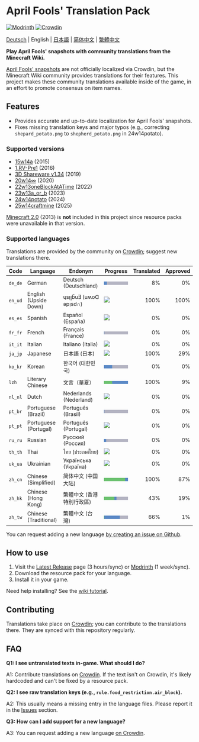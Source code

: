 # April Fools' Translation Pack

[![Modrinth](https://img.shields.io/modrinth/dt/april-fools-translation?label=Modrinth&color=darkgreen&labelColor=black&logo=modrinth)](https://modrinth.com/mod/april-fools-translation)
[![Crowdin](https://badges.crowdin.net/mcaf-resourcepack/localized.svg)](https://crowdin.com/project/mcaf-resourcepack)

[Deutsch](README.de.md) | English | [日本語](README.ja.md) | [简体中文](README.zh-hans.md) | [繁體中文](README.zh-hant.md)

**Play April Fools' snapshots with community translations from the Minecraft Wiki.**

[April Fools' snapshots](https://minecraft.wiki/w/April_Fools'_Day_jokes) are not officially localized via Crowdin, but the Minecraft Wiki community provides translations for their features. This project makes these community translations available inside of the game, in an effort to promote consensus on item names.

## Features

- Provides accurate and up-to-date localization for April Fools' snapshots.
- Fixes missing translation keys and major typos (e.g., correcting `shepard_potato.png` to `shepherd_potato.png` in 24w14potato).

### Supported versions

- [15w14a](https://minecraft.wiki/w/Java_Edition_15w14a) (2015)
- [1.RV-Pre1](https://minecraft.wiki/w/Java_Edition_1.RV-Pre1) (2016)
- [3D Shareware v1.34](https://minecraft.wiki/w/Java_Edition_3D_Shareware_v1.34) (2019)
- [20w14∞](https://minecraft.wiki/w/Java_Edition_20w14∞) (2020)
- [22w13oneBlockAtATime](https://minecraft.wiki/w/Java_Edition_22w13oneBlockAtATime) (2022)
- [23w13a_or_b](https://minecraft.wiki/w/Java_Edition_23w13a_or_b) (2023)
- [24w14potato](https://minecraft.wiki/w/Java_Edition_24w14potato) (2024)
- [25w14craftmine](https://minecraft.wiki/w/Java_Edition_25w14craftmine) (2025)

[Minecraft 2.0](https://minecraft.wiki/w/Java_Edition_2.0) (2013) is **not** included in this project since resource packs were unavailable in that version.

### Supported languages

Translations are provided by the community on [Crowdin](https://crowdin.com/project/mcaf-resourcepack); suggest new translations there.

| Code | Language | Endonym | Progress | Translated | Approved |
| --- | --- | --- | --- | ---: | ---: |
| `de_de` | German | Deutsch (Deutschland) | <img src="badges/de_de.png"> | 8% | 0% |
| `en_ud` | English (Upside Down) | ɥsᴉꞁᵷuƎ (uʍoᗡ ǝpᴉsd∩) | <img src="badges/en_ud.png"> | 100% | 100% |
| `es_es` | Spanish | Español (España) | <img src="badges/es_es.png"> | 0% | 0% |
| `fr_fr` | French | Français (France) | <img src="badges/fr_fr.png"> | 0% | 0% |
| `it_it` | Italian | Italiano (Italia) | <img src="badges/it_it.png"> | 0% | 0% |
| `ja_jp` | Japanese | 日本語 (日本) | <img src="badges/ja_jp.png"> | 100% | 29% |
| `ko_kr` | Korean | 한국어 (대한민국)| <img src="badges/ko_kr.png"> | 0% | 0% |
| `lzh` | Literary Chinese | 文言（華夏）| <img src="badges/lzh.png"> | 100% | 9% |
| `nl_nl` | Dutch | Nederlands (Nederland) | <img src="badges/nl_nl.png"> | 0% | 0% |
| `pt_br` | Portuguese (Brazil) | Português (Brasil) | <img src="badges/pt_br.png"> | 0% | 0% |
| `pt_pt` | Portuguese (Portugal) | Português (Portugal) | <img src="badges/pt_pt.png"> | 0% | 0% |
| `ru_ru` | Russian | Русский (Россия) | <img src="badges/ru_ru.png"> | 0% | 0% |
| `th_th` | Thai | ไทย (ประเทศไทย) | <img src="badges/th_th.png"> | 0% | 0% |
| `uk_ua` | Ukrainian | Українська (Україна) | <img src="badges/uk_ua.png"> | 0% | 0% |
| `zh_cn` | Chinese (Simplified) | 简体中文 (中国大陆) | <img src="badges/zh_cn.png"> | 100% | 87% |
| `zh_hk` | Chinese (Hong Kong) | 繁體中文 (香港特別行政區) | <img src="badges/zh_hk.png"> | 43% | 19% |
| `zh_tw` | Chinese (Traditional) | 繁體中文 (台灣) | <img src="badges/zh_tw.png"> | 66% | 1% |

You can request adding a new language [by creating an issue on Github](https://github.com/mc-wiki/mcaf-resourcepack/issues).

## How to use

1. Visit the [Latest Release](https://github.com/mc-wiki/mcaf-resourcepack/releases/latest) page (3 hours/sync) or [Modrinth](https://modrinth.com/resourcepack/april-fools-translation) (1 week/sync).
2. Download the resource pack for your language.
3. Install it in your game.

Need help installing? See the [wiki tutorial](https://minecraft.wiki/w/Tutorial:Loading_a_resource_pack).

## Contributing

Translations take place on [Crowdin](https://crowdin.com/project/mcaf-resourcepack); you can contribute to the translations there. They are synced with this repository regularly.

## FAQ

**Q1: I see untranslated texts in-game. What should I do?**

A1: Contribute translations on [Crowdin](https://crowdin.com/project/mcaf-resourcepack). If the text isn't on Crowdin, it's likely hardcoded and can't be fixed by a resource pack.

**Q2: I see raw translation keys (e.g., `rule.food_restriction.air_block`).**

A2: This usually means a missing entry in the language files. Please report it in the [Issues](https://github.com/mc-wiki/mcaf-resourcepack/issues) section.

**Q3: How can I add support for a new language?**

A3: You can request adding a new language [on Crowdin](https://crowdin.com/project/mcaf-resourcepack).
